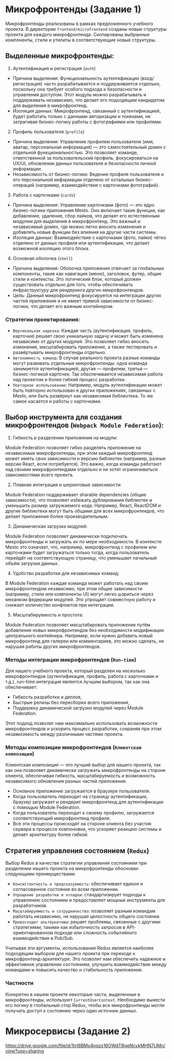 # Микрофронтенды (Задание 1)

Микрофронтенды реализованы в рамках предложенного учебного проекта. 
В директории `frontend/microfrontend` созданы новые структуры проекта для каждого микрофронтенда.
Скопированы выбранные компоненты, стили и утилиты в соответствующие новые структуры.

## Выделенные микрофронтенды:

1. Аутентификация и регистрация (`auth`)
- Причина выделения: Функциональность аутентификации (вход/регистрация) часто разрабатывается и поддерживается отдельно, 
поскольку она требует особого подхода к безопасности и управления доступом. Этот модуль можно разрабатывать 
и поддерживать независимо, что делает его подходящим кандидатом для выделения в микрофронтенд.
- Изоляция данных: Микрофронтенд, связанный с аутентификацией, будет работать только с данными авторизации и токенами, 
не затрагивая бизнес-логику работы с фотографиями или профилями.
2. Профиль пользователя (`profile`)
- Причина выделения: Управление профилем пользователя (имя, аватар, персональная информация) — это самостоятельный домен с отдельной функциональностью. 
Это позволяет команде, ответственной за пользовательский профиль, фокусироваться на UX/UI, обновлении данных пользователя и безопасности личной информации.
- Независимость от бизнес-логики: Ведение профиля пользователя и его персональной информации отделено от остальных бизнес-операций 
(например, взаимодействия с карточками фотографий).
3. Работа с карточками (`cards`)
- Причина выделения: Управление карточками (фото) — это ядро бизнес-логики приложения Mesto. 
Оно включает такие функции, как добавление, удаление, сбор лайков, что делает его естественным модулем для выделения в микрофронтенд. 
Это важный и независимый домен, где можно легко вносить изменения и добавлять новые функции без влияния на другие части системы.
- Изоляция данных: Взаимодействие с карточками (фото, лайки) чётко отделено от данных профиля или аутентификации, что делает возможной изоляцию этого блока.
4. Основная оболочка (`shell`)
- Причина выделения: Оболочка приложения отвечает за глобальные компоненты, такие как навигация (меню), заголовок, футер, общие стили и контексты. 
Это логический блок, который должен существовать отдельно для того, чтобы обеспечивать инфраструктуру для рендеринга других микрофронтендов.
- Цель: Данный микрофронтенд фокусируется на интеграции других частей приложения и не имеет прямой зависимости от бизнес-логики, что делает его важным контейнером.

### Стратегии проектирования:
- `Вертикальная нарезка`: Каждая часть (аутентификация, профиль, карточки) решает свою уникальную задачу и может быть изменена независимо от других модулей. 
Это позволяет гибко вносить изменения, масштабировать приложение, а также тестировать и развёртывать микрофронтенды отдельно.
- `Автономность команд`: В случае реального проекта разные команды могут развивать отдельные микрофронтенды: одна команда занимается аутентификацией, 
другая — профилем, третья — бизнес-логикой карточек. Так обеспечивается независимая работа над проектом и более гибкий процесс разработки.
- `Повторное использование`: Например, модуль аутентификации может быть повторно использован в других приложениях, связанных с Mesto, 
или быть развёрнут как независимая библиотека. То же самое касается и работы с карточками.


## Выбор инструмента для создания микрофронтендов (`Webpack Module Federation`):

1) Гибкость в разделении приложения на модули:

Module Federation позволяет гибко разделять приложение на независимые микрофронтенды, 
при этом каждый микрофронтенд может иметь свои зависимости и версию библиотек (например, разные версии React, если потребуется).
Это важно, когда команды работают над своими микрофронтендами отдельно и не хотят ограничиваться зависимостями всего проекта.

2) Плавная интеграция и шеринговые зависимости:

Module Federation поддерживает sharable dependencies (общие зависимости), 
что позволяет избежать дублирования библиотек и уменьшить размер загружаемого кода. 
Например, React, ReactDOM и другие библиотеки могут быть общими для всех микрофронтендов, 
что делает приложение более производительным.

3) Динамическая загрузка модулей:

Module Federation позволяет динамически подключать микрофронтенды и загружать их по мере необходимости. 
В контексте Mesto это означает, что, например, микрофронтенд с профилем или карточками будет загружаться только тогда, 
когда пользователь перейдёт на соответствующую страницу, что уменьшает начальный объём загрузки данных.

4) Удобство разработки для независимых команд:

В Module Federation каждая команда может работать над своим микрофронтендом независимо, 
при этом общие зависимости (например, стили или компоненты UI) могут легко шэриться через механизм федерации модулей. 
Это упрощает совместную работу и снижает количество конфликтов при интеграции.

5) Масштабируемость и простота:

Module Federation позволяет масштабировать приложение путём добавления новых микрофронтендов 
без необходимости модификации центрального контейнера. Например, если нужно добавить новый 
микрофронтенд для галереи или комментариев, это можно сделать, не нарушая работы других микрофронтендов.

### Методы интеграции микрофронтендов (`Run-time`)
Для нашего учебного проекта, который разделен на несколько микрофронтендов (аутентификация, профиль, работа с карточками и т.д.), 
run-time интеграция является лучшим выбором, так как она обеспечивает:

- Гибкость разработки и деплоя,
- Быстрые релизы без пересборки всего приложения,
- Поддержку динамической загрузки модулей через Module Federation.

Этот подход позволит нам максимально использовать возможности микрофронтендов и ускорить процесс разработки, 
сохраняя при этом независимость между различными частями проекта.


### Методы композиции микрофронтендов (`Клиентская композиция`)
Клиентская композиция — это лучший выбор для нашего проекта, так как она позволяет динамически загружать микрофронтенды на стороне клиента, 
обеспечивая гибкость, масштабируемость и возможность независимого обновления разных частей приложения.

- Основное приложение загружается в браузере пользователя.
- Когда пользователь переходит на страницу аутентификации, браузер загружает и рендерит микрофронтенд для аутентификации с помощью Module Federation.
- Когда пользователь переходит к своему профилю, загружается соответствующий микрофронтенд профиля.
- Все эти процессы происходят на стороне клиента без участия сервера в процессе компоновки, что ускоряет реакцию системы и делает архитектуру более гибкой.


## Стратегия управления состоянием (`Redux`)
Выбор Redux в качестве стратегии управления состоянием при разделении нашего проекта на микрофронтенды обоснован следующими преимуществами:

- `Консистентность и предсказуемость`: обеспечивает единое и согласованное состояние во всем приложении.
- `Упрощение разработки и отладки`: стандартизирует подходы к управлению состоянием и предоставляет мощные инструменты для разработчиков.
- `Масштабируемость и сотрудничество`: позволяет разным командам работать независимо, не нарушая целостность общего состояния.
- `Превосходит альтернативы`: решает проблемы, связанные с другими стратегиями, 
такими как избыточность запросов в API-ориентированном подходе или сложность событийного взаимодействия в Pub/Sub.

Учитывая эти аргументы, использование Redux является наиболее подходящим выбором для нашего проекта при переходе к микрофронтенд-архитектуре. 
Это позволит нам обеспечить надежное и эффективное управление состоянием, улучшить взаимодействие между командами и повысить качество и стабильность приложения.

### Частности
Конкретно в нашем проекте некоторые части, выделенные в микрофронтенды, используют `CurrentUserContext`.
Необходимо вынести его логику в глобальный стор Redux, чтобы все микрофронтенды могли получать доступ к состоянию через один источник данных.


# Микросервисы (Задание 2)

https://drive.google.com/file/d/1trt8BMs4nqzx16OWdTBgeNcykMHN7UMn/view?usp=sharing